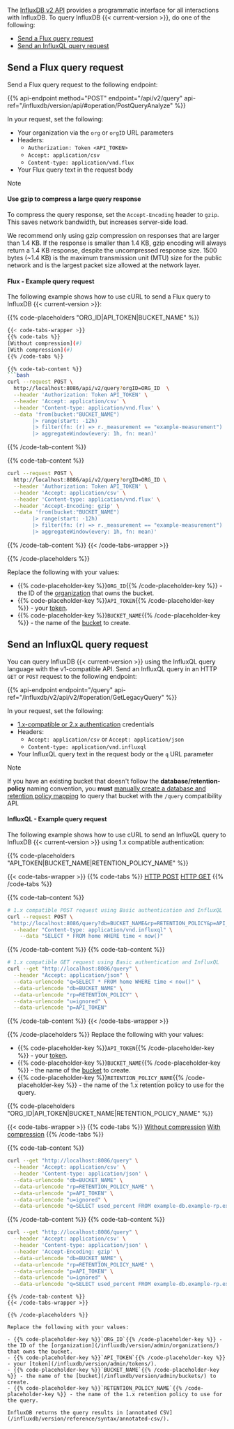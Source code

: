 
The [InfluxDB v2 API](/influxdb/version/reference/api) provides a programmatic interface for all interactions with InfluxDB.
To query InfluxDB {{< current-version >}}, do one of the following:

- [Send a Flux query request](#send-a-flux-query-request)
- [Send an InfluxQL query request](#send-an-influxql-query-request)

## Send a Flux query request

Send a Flux query request to the following endpoint:

{{% api-endpoint method="POST" endpoint="/api/v2/query" api-ref="/influxdb/version/api/#operation/PostQueryAnalyze" %}}

In your request, set the following:

- Your organization via the `org` or `orgID` URL parameters
- Headers:
  - `Authorization: Token <API_TOKEN>`
  - `Accept: application/csv`
  - `Content-type: application/vnd.flux`
- Your Flux query text in the request body

> [!Note]
> #### Use gzip to compress a large query response
> 
> To compress the query response, set the `Accept-Encoding` header to `gzip`.
> This saves network bandwidth, but increases server-side load.
> 
> We recommend only using gzip compression on responses that are larger than 1.4 KB.
> If the response is smaller than 1.4 KB, gzip encoding will always return a 1.4 KB
> response, despite the uncompressed response size.
> 1500 bytes (~1.4 KB) is the maximum transmission unit (MTU) size for the public
> network and is the largest packet size allowed at the network layer.

#### Flux - Example query request

The following example shows how to use cURL to send a Flux query to InfluxDB {{< current-version >}}:

{{% code-placeholders "ORG_ID|API_TOKEN|BUCKET_NAME" %}}
```bash
{{< code-tabs-wrapper >}}
{{% code-tabs %}}
[Without compression](#)
[With compression](#)
{{% /code-tabs %}}

{{% code-tab-content %}}
```bash
curl --request POST \
  http://localhost:8086/api/v2/query?orgID=ORG_ID  \
  --header 'Authorization: Token API_TOKEN' \
  --header 'Accept: application/csv' \
  --header 'Content-type: application/vnd.flux' \
  --data 'from(bucket:"BUCKET_NAME")
        |> range(start: -12h)
        |> filter(fn: (r) => r._measurement == "example-measurement")
        |> aggregateWindow(every: 1h, fn: mean)'
```
{{% /code-tab-content %}}

{{% code-tab-content %}}
```bash
curl --request POST \
  http://localhost:8086/api/v2/query?orgID=ORG_ID \
  --header 'Authorization: Token API_TOKEN' \
  --header 'Accept: application/csv' \
  --header 'Content-type: application/vnd.flux' \
  --header 'Accept-Encoding: gzip' \
  --data 'from(bucket:"BUCKET_NAME")
        |> range(start: -12h)
        |> filter(fn: (r) => r._measurement == "example-measurement")
        |> aggregateWindow(every: 1h, fn: mean)'
```
{{% /code-tab-content %}}
{{< /code-tabs-wrapper >}}

{{% /code-placeholders %}}

Replace the following with your values:

- {{% code-placeholder-key %}}`ORG_ID`{{% /code-placeholder-key %}} - the ID of the [organization](/influxdb/version/admin/organizations/) that owns the bucket.
- {{% code-placeholder-key %}}`API_TOKEN`{{% /code-placeholder-key %}} - your [token](/influxdb/version/admin/tokens/).
- {{% code-placeholder-key %}}`BUCKET_NAME`{{% /code-placeholder-key %}} - the name of the [bucket](/influxdb/version/admin/buckets/) to create.

## Send an InfluxQL query request

You can query InfluxDB {{< current-version >}} using the InfluxQL query language with the v1-compatible API.
Send an InfluxQL query in an HTTP `GET` or `POST` request to the following endpoint:

{{% api-endpoint endpoint="/query" api-ref="/influxdb/v2/api/v2/#operation/GetLegacyQuery" %}}

In your request, set the following:

- [1.x-compatible or 2.x authentication](/influxdb/v2/api-guide/influxdb-1x/#authentication) credentials
- Headers:
  - `Accept: application/csv` or `Accept: application/json`
  - `Content-type: application/vnd.influxql`
- Your InfluxQL query text in the request body or the `q` URL parameter

> [!Note]
> If you have an existing bucket that doesn't follow the **database/retention-policy** naming convention,
> you **must** [manually create a database and retention policy mapping](/influxdb/v2/query-data/influxql/dbrp/#create-dbrp-mappings)
> to query that bucket with the `/query` compatibility API.

#### InfluxQL - Example query request

The following example shows how to use cURL to send an InfluxQL query to InfluxDB {{< current-version >}} using 1.x compatible authentication:

{{% code-placeholders "API_TOKEN|BUCKET_NAME|RETENTION_POLICY_NAME" %}}

{{< code-tabs-wrapper >}}
{{% code-tabs %}}
[HTTP POST](#)
[HTTP GET](#)
{{% /code-tabs %}}

{{% code-tab-content %}}
```bash
# 1.x compatible POST request using Basic authentication and InfluxQL
curl --request POST \
 "http://localhost:8086/query?db=BUCKET_NAME&rp=RETENTION_POLICY&p=API_TOKEN&u=ignored" \
  --header "Content-type: application/vnd.influxql" \
    --data "SELECT * FROM home WHERE time < now()"
```
{{% /code-tab-content %}}
{{% code-tab-content %}}
```bash
# 1.x compatible GET request using Basic authentication and InfluxQL
curl --get "http://localhost:8086/query" \
  --header "Accept: application/json" \
  --data-urlencode "q=SELECT * FROM home WHERE time < now()" \
  --data-urlencode "db=BUCKET_NAME" \
  --data-urlencode "rp=RETENTION_POLICY" \
  --data-urlencode "u=ignored" \
  --data-urlencode "p=API_TOKEN"
```
{{% /code-tab-content %}}
{{< /code-tabs-wrapper >}}

{{% /code-placeholders %}}
Replace the following with your values:
- {{% code-placeholder-key %}}`API_TOKEN`{{% /code-placeholder-key %}} - your [token](/influxdb/version/admin/tokens/).
- {{% code-placeholder-key %}}`BUCKET_NAME`{{% /code-placeholder-key %}} - the name of the [bucket](/influxdb/version/admin/buckets/) to create.
- {{% code-placeholder-key %}}`RETENTION_POLICY_NAME`{{% /code-placeholder-key %}} - the name of the 1.x retention policy to use for the query. 

{{% code-placeholders "ORG_ID|API_TOKEN|BUCKET_NAME|RETENTION_POLICY_NAME" %}}

{{< code-tabs-wrapper >}}
{{% code-tabs %}}
[Without compression](#)
[With compression](#)
{{% /code-tabs %}}

{{% code-tab-content %}}
```bash
curl --get "http://localhost:8086/query" \
  --header 'Accept: application/csv' \
  --header 'Content-type: application/json' \
  --data-urlencode "db=BUCKET_NAME" \
  --data-urlencode "rp=RETENTION_POLICY_NAME" \
  --data-urlencode "p=API_TOKEN" \
  --data-urlencode "u=ignored" \
  --data-urlencode "q=SELECT used_percent FROM example-db.example-rp.example-measurement WHERE host=host1"
```
{{% /code-tab-content %}}
{{% code-tab-content %}}

```bash
curl --get "http://localhost:8086/query" \
  --header 'Accept: application/csv' \
  --header 'Content-type: application/json' \
  --header 'Accept-Encoding: gzip' \
  --data-urlencode "db=BUCKET_NAME" \
  --data-urlencode "rp=RETENTION_POLICY_NAME" \
  --data-urlencode "p=API_TOKEN" \
  --data-urlencode "u=ignored" \
  --data-urlencode "q=SELECT used_percent FROM example-db.example-rp.example-measurement WHERE host=host1"
```
```
{{% /code-tab-content %}}
{{< /code-tabs-wrapper >}}

{{% /code-placeholders %}}

Replace the following with your values:

- {{% code-placeholder-key %}}`ORG_ID`{{% /code-placeholder-key %}} - the ID of the [organization](/influxdb/version/admin/organizations/) that owns the bucket.
- {{% code-placeholder-key %}}`API_TOKEN`{{% /code-placeholder-key %}} - your [token](/influxdb/version/admin/tokens/).
- {{% code-placeholder-key %}}`BUCKET_NAME`{{% /code-placeholder-key %}} - the name of the [bucket](/influxdb/version/admin/buckets/) to create.
- {{% code-placeholder-key %}}`RETENTION_POLICY_NAME`{{% /code-placeholder-key %}} - the name of the 1.x retention policy to use for the query.

InfluxDB returns the query results in [annotated CSV](/influxdb/version/reference/syntax/annotated-csv/).
